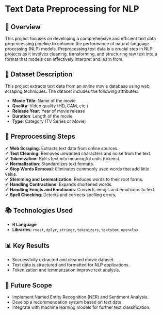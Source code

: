 # Text Data Preprocessing for NLP

## 📌 Overview
This project focuses on developing a comprehensive and efficient text data preprocessing pipeline to enhance the performance of natural language processing (NLP) models. Preprocessing text data is a crucial step in NLP projects as it involves cleaning, transforming, and structuring raw text into a format that models can effectively interpret and learn from.

## 💂️ Dataset Description
This project extracts text data from an online movie database using web scraping techniques. The dataset includes the following attributes:

- **Movie Title**: Name of the movie
- **Quality**: Video quality (HD, CAM, etc.)
- **Release Year**: Year of movie release
- **Duration**: Length of the movie
- **Type**: Category (TV Series or Movie)

## 🔧 Preprocessing Steps
✔ **Web Scraping**: Extracts text data from online sources. <br>
✔ **Text Cleaning**: Removes unwanted characters and noise from the text.<br>
✔ **Tokenization**: Splits text into meaningful units (tokens).<br>
✔ **Normalization**: Standardizes text formats.<br>
✔ **Stop Words Removal**: Eliminates commonly used words that add little value.<br>
✔ **Stemming and Lemmatization**: Reduces words to their root forms.<br>
✔ **Handling Contractions**: Expands shortened words.<br>
✔ **Handling Emojis and Emoticons**: Converts emojis and emoticons to text.<br>
✔ **Spell Checking**: Detects and corrects spelling errors.

## 📚 Technologies Used
- **R Language**
- **Libraries**: `rvest`, `dplyr`, `stringr`, `tokenizers`, `textstem`, `openxlsx`

## 📊 Key Results
- Successfully extracted and cleaned movie dataset.
- Text data is structured and formatted for NLP applications.
- Tokenization and lemmatization improve text analysis.

## 🚀 Future Scope
- Implement Named Entity Recognition (NER) and Sentiment Analysis.
- Develop a recommendation system based on text data.
- Integrate with machine learning models for further text classification.
